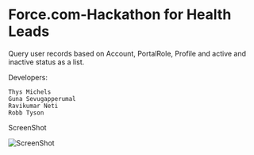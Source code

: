 Force.com-Hackathon for Health Leads
==============================================

Query user records based on Account, PortalRole, Profile and active and inactive status as a list.

  Developers:
  
    Thys Michels
    Guna Sevugapperumal
    Ravikumar Neti
    Robb Tyson

  ScreenShot
  
  ![ScreenShot](https://github.com/thysmichels/Force.com-Hackathon/raw/master/Hack2.png "visualforce page1")
   
